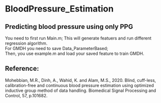 # BloodPressure_Estimation
## Predicting blood pressure using only PPG

You need to first run Main.m; This will generate featuers and run different regression algorithm.
<br/> For GMDH you need to save Data_ParameterBased; <br/>
Then, you use example.m and load your saved feature to train GMDH.


## Reference:
Mohebbian, M.R., Dinh, A., Wahid, K. and Alam, M.S., 2020. Blind, cuff-less, calibration-free and continuous blood pressure estimation using optimized inductive group method of data handling. Biomedical Signal Processing and Control, 57, p.101682.

